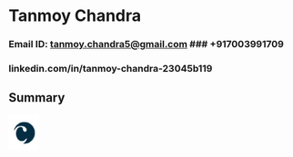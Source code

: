 # Tanmoy Chandra

### Email ID: tanmoy.chandra5@gmail.com                     ### +917003991709

### linkedin.com/in/tanmoy-chandra-23045b119
 
## Summary
![](/image/cliniops.png)


